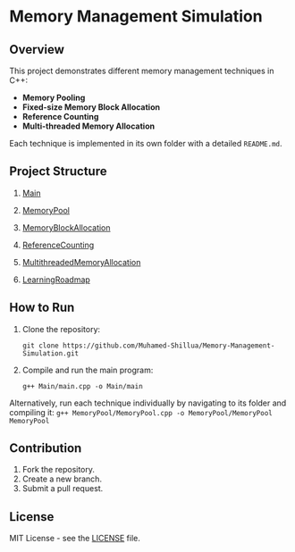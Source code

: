 # Memory Management Simulation

## Overview

This project demonstrates different memory management techniques in C++:
- **Memory Pooling**
- **Fixed-size Memory Block Allocation**
- **Reference Counting**
- **Multi-threaded Memory Allocation**

Each technique is implemented in its own folder with a detailed `README.md`.

## Project Structure

01. [Main](./01-Main/README.md)

02. [MemoryPool](./02-MemoryPool/README.md)

03. [MemoryBlockAllocation](./03-MemoryBlockAllocation/README.md)

04. [ReferenceCounting](./04-ReferenceCounting/README.md)
 
05. [MultithreadedMemoryAllocation](./05-MultithreadedMemoryAllocation/README.md)

06.  [LearningRoadmap](./HowTo/LearningRoadmap.pdf)

## How to Run

1. Clone the repository:
   ```
   git clone https://github.com/Muhamed-Shillua/Memory-Management-Simulation.git
   ```
   
2. Compile and run the main program:
	```
	g++ Main/main.cpp -o Main/main
	```

Alternatively, run each technique individually by navigating to its folder and compiling it:
	```
	g++ MemoryPool/MemoryPool.cpp -o MemoryPool/MemoryPool
	MemoryPool
	```


## Contribution

1. Fork the repository.
2. Create a new branch.
3. Submit a pull request.

## License

MIT License - see the [LICENSE](LICENSE) file.
